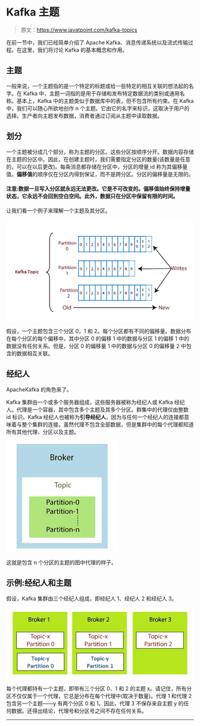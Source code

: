 # Kafka 主题

> 原文：<https://www.javatpoint.com/kafka-topics>

在前一节中，我们已经简单介绍了 Apache Kafka、消息传递系统以及流式传输过程。在这里，我们将讨论 Kafka 的基本概念和作用。

## 主题

一般来说，一个主题指的是一个特定的标题或给一些特定的相互关联的想法起的名字。在 Kafka 中，主题一词指的是用于存储和发布特定数据流的类别或通用名称。基本上，Kafka 中的主题类似于数据库中的表，但不包含所有约束。在 Kafka 中，我们可以随心所欲地创作 n 个主题。它由它的名字来标识，这取决于用户的选择。生产者向主题发布数据，消费者通过订阅从主题中读取数据。

## 划分

一个主题被分成几个部分，称为主题的分区。这些分区按顺序分开。数据内容存储在主题的分区中。因此，在创建主题时，我们需要指定分区的数量(该数量是任意的，可以在以后更改)。每条消息都存储在分区中，分区的增量 id 称为其偏移量值。**偏移值**的顺序仅在分区内得到保证，而不是跨分区。分区的偏移量是无限的。

#### 注意:数据一旦写入分区就永远无法更改。它是不可改变的。偏移值始终保持增量状态，它永远不会回到空白空间。此外，数据只在分区中保留有限的时间。

让我们看一个例子来理解一个主题及其分区。

![Kafka Topics](img/e52f655221525f3628a346dd49008368.png)

假设，一个主题包含三个分区 0，1 和 2。每个分区都有不同的偏移量。数据分布在每个分区的每个偏移中，其中分区 0 的偏移 1 中的数据与分区 1 的偏移 1 中的数据没有任何关系。但是，分区 0 的偏移量 1 中的数据与分区 0 的偏移量 2 中包含的数据相互关联。

## 经纪人

ApacheKafka 的角色来了。

Kafka 集群由一个或多个服务器组成，这些服务器被称为经纪人或 Kafka 经纪人。代理是一个容器，其中包含多个主题及其多个分区。群集中的代理仅由整数 id 标识。Kafka 经纪人也被称为**引导经纪人**，因为与任何一个经纪人的连接都意味着与整个集群的连接。虽然代理不包含全部数据，但是集群中的每个代理都知道所有其他代理、分区以及主题。

![Kafka Topics](img/7241d3a5dc2d7d40aa44e26f6aa29a9a.png)

这就是包含 n 个分区的主题的图中代理的样子。

## 示例:经纪人和主题

假设，Kafka 集群由三个经纪人组成，即经纪人 1、经纪人 2 和经纪人 3。

![Kafka Topics](img/6beab4901357c16a696a25a7f2491cd5.png)

每个代理都持有一个主题，即带有三个分区 0、1 和 2 的主题 x。请记住，所有分区不仅仅属于一个代理，它总是分布在每个代理中(取决于数量)。代理 1 和代理 2 包含另一个主题——y 有两个分区 0 和 1。因此，代理 3 不保存来自主题 y 的任何数据。还得出结论，代理号和分区号之间不存在任何关系。

* * *